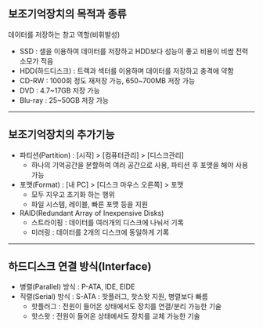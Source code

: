 ## 보조기억장치의 목적과 종류
데이터를 저장하는 창고 역할(비휘발성)

- SSD : 셀을 이용하여 데이터를 저장하고 HDD보다 성능이 좋고 비용이 비쌈
전력 소모가 적음
- HDD(하드디스크) : 트랙과 섹터를 이용하며 데이터를 저장하고 충격에 약함
- CD-RW : 1000회 정도 재저장 가능, 650~700MB 저장 가능
- DVD : 4.7~17GB 저장 가능
- Blu-ray : 25~50GB 저장 가능

---

## 보조기억장치의 추가기능
- 파티션(Partition) : [시작] > [컴퓨터관리] > [디스크관리]
  - 하나의 기억공간을 분할하여 여러 공간으로 사용, 파티션 후 포맷을 해야 사용 가능
- 포맷(Format) : [내 PC] > [디스크 마우스 오른쪽] > 포맷
  - 모두 지우고 초기화 하는 행위
  - 파일 시스템, 레이블, 빠른 포맷 등을 지원
- RAID(Redundant Array of Inexpensive Disks)
  - 스트라이핑 : 데이터를 여러개의 디스크에 나눠서 기록
  - 미러링 : 데이터를 2개의 디스크에 동일하게 기록
 
---

## 하드디스크 연결 방식(Interface)
- 병렬(Parallel) 방식 : P-ATA, IDE, EIDE
- 직렬(Serial) 방식 : S-ATA : 핫플러그, 핫스왓 지원, 병렬보다 빠름
  - 핫플러그 : 전원이 들어온 상태에서도 장치를 연결/분리 가능한 기술
  - 핫스왓 : 전원이 들어온 상태에서도 장치를 교체 가능한 기술
